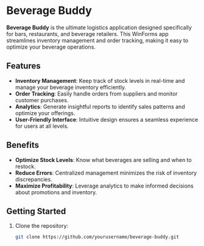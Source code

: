# Beverage Buddy

**Beverage Buddy** is the ultimate logistics application designed specifically for bars, restaurants, and beverage retailers. This WinForms app streamlines inventory management and order tracking, making it easy to optimize your beverage operations.

## Features

- **Inventory Management**: Keep track of stock levels in real-time and manage your beverage inventory efficiently.
- **Order Tracking**: Easily handle orders from suppliers and monitor customer purchases.
- **Analytics**: Generate insightful reports to identify sales patterns and optimize your offerings.
- **User-Friendly Interface**: Intuitive design ensures a seamless experience for users at all levels.

## Benefits

- **Optimize Stock Levels**: Know what beverages are selling and when to restock.
- **Reduce Errors**: Centralized management minimizes the risk of inventory discrepancies.
- **Maximize Profitability**: Leverage analytics to make informed decisions about promotions and inventory.

## Getting Started

1. Clone the repository:
   ```bash
   git clone https://github.com/yourusername/beverage-buddy.git
